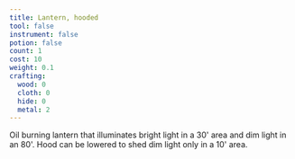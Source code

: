 ```yaml
---
title: Lantern, hooded
tool: false
instrument: false
potion: false
count: 1
cost: 10
weight: 0.1
crafting:
  wood: 0
  cloth: 0
  hide: 0
  metal: 2
---
```


Oil burning lantern that illuminates bright light in a 30' area and dim light in an 80'. Hood can be lowered to shed dim light only in a 10' area.
